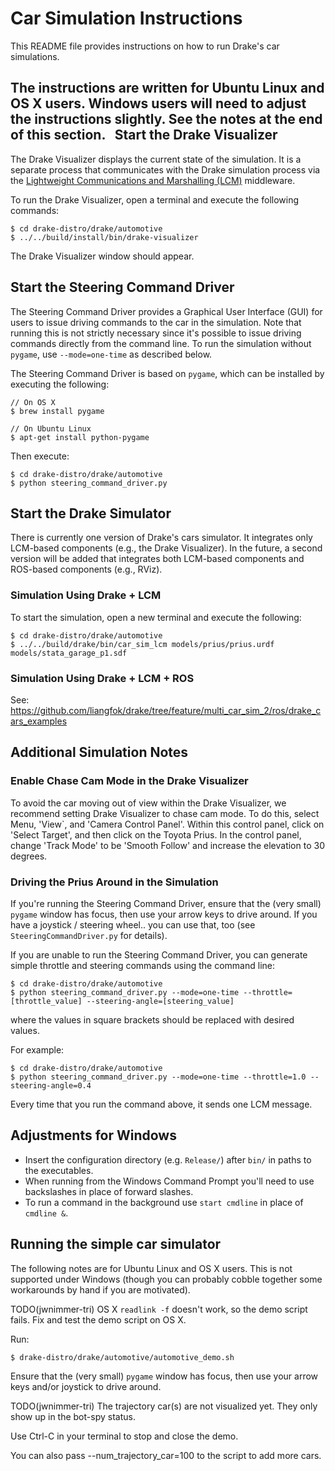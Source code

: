Car Simulation Instructions
===========================

This README file provides instructions on how to run Drake's car simulations.

The instructions are written for Ubuntu Linux and OS X users. Windows users will
need to adjust the instructions slightly. See the notes at the end of this
section.
 
Start the Drake Visualizer
--------------------------

The Drake Visualizer displays the current state of the simulation. It is a
separate process that communicates with the Drake simulation process via the
[Lightweight Communications and Marshalling (LCM)](https://lcm-proj.github.io/)
middleware.

To run the Drake Visualizer, open a terminal and execute the following commands:

```
$ cd drake-distro/drake/automotive
$ ../../build/install/bin/drake-visualizer
```

The Drake Visualizer window should appear.

Start the Steering Command Driver
---------------------------------

The Steering Command Driver provides a Graphical User Interface (GUI) for users
to issue driving commands to the car in the simulation. Note that running this
is not strictly necessary since it's possible to issue driving commands directly
from the command line. To run the simulation without `pygame`, use `--mode=one-time`
as described below.

The Steering Command Driver is based on `pygame`, which can be installed by
executing the following:

```
// On OS X
$ brew install pygame

// On Ubuntu Linux
$ apt-get install python-pygame
```

Then execute:

```
$ cd drake-distro/drake/automotive
$ python steering_command_driver.py
```

Start the Drake Simulator
-------------------------

There is currently one version of Drake's cars simulator. It integrates only
LCM-based components (e.g., the Drake Visualizer). In the future, a second version
will be added that integrates both LCM-based components and ROS-based components
(e.g., RViz).

### Simulation Using Drake + LCM

To start the simulation, open a new terminal and execute the following:

```
$ cd drake-distro/drake/automotive
$ ../../build/drake/bin/car_sim_lcm models/prius/prius.urdf models/stata_garage_p1.sdf
```

### Simulation Using Drake + LCM + ROS

See: https://github.com/liangfok/drake/tree/feature/multi_car_sim_2/ros/drake_cars_examples

Additional Simulation Notes
---------------------------

### Enable Chase Cam Mode in the Drake Visualizer

To avoid the car moving out of view within the Drake Visualizer, we recommend
setting Drake Visualizer to chase cam mode.  To do this, select Menu, 'View`,
and 'Camera Control Panel'. Within this control panel, click on 'Select Target',
and then click on the Toyota Prius.  In the control panel, change 'Track Mode'
to be 'Smooth Follow' and increase the elevation to 30 degrees.

### Driving the Prius Around in the Simulation

If you're running the Steering Command Driver, ensure that the (very small)
`pygame` window has focus, then use your arrow keys to drive around. If you have
a joystick / steering wheel.. you can use that, too (see
`SteeringCommandDriver.py` for details).

If you are unable to run the Steering Command Driver, you can generate simple
throttle and steering commands using the command line:

```
$ cd drake-distro/drake/automotive
$ python steering_command_driver.py --mode=one-time --throttle=[throttle_value] --steering-angle=[steering_value]
```
where the values in square brackets should be replaced with desired values.

For example:

```
$ cd drake-distro/drake/automotive
$ python steering_command_driver.py --mode=one-time --throttle=1.0 --steering-angle=0.4
```

Every time that you run the command above, it sends one LCM message.


Adjustments for Windows
-----------------------
- Insert the configuration directory (e.g. `Release/`) after `bin/` in paths to
the executables.
- When running from the Windows Command Prompt you'll need to use backslashes in
place of forward slashes.
- To run a command in the background use `start cmdline` in place of `cmdline &`.

Running the simple car simulator
--------------------------------

The following notes are for Ubuntu Linux and OS X users.
This is not supported under Windows (though you can probably cobble
together some workarounds by hand if you are motivated).

TODO(jwnimmer-tri) OS X `readlink -f` doesn't work, so the demo script
fails.  Fix and test the demo script on OS X.

Run:
```
$ drake-distro/drake/automotive/automotive_demo.sh
```

Ensure that the (very small) `pygame` window has focus, then use your
arrow keys and/or joystick to drive around.

TODO(jwnimmer-tri) The trajectory car(s) are not visualized yet.  They only
show up in the bot-spy status.

Use Ctrl-C in your terminal to stop and close the demo.

You can also pass --num_trajectory_car=100 to the script to add more cars.
